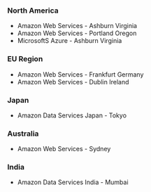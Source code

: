### North America

*  Amazon Web Services - Ashburn Virginia
*  Amazon Web Services - Portland Oregon
*  MicrosoftS Azure - Ashburn Virginia

### EU Region

*  Amazon Web Services - Frankfurt Germany
*  Amazon Web Services - Dublin Ireland

### Japan

*  Amazon Data Services Japan - Tokyo

### Australia

*  Amazon Web Services - Sydney

### India

*  Amazon Data Services India - Mumbai


